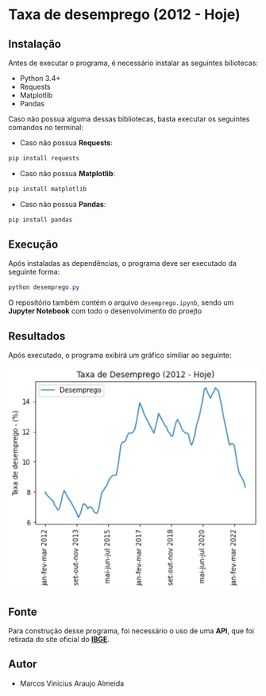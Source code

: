 # **Taxa de desemprego (2012 - Hoje)**

## **Instalação**

Antes de executar o programa, é necessário instalar as seguintes biliotecas:

-   Python 3.4+
-   Requests
-   Matplotlib
-   Pandas

Caso não possua alguma dessas bibliotecas, basta executar os seguintes comandos no terminal:

-   Caso não possua **Requests**:

```bash
pip install requests
```

-   Caso não possua **Matplotlib**:

```bash
pip install matplotlib
```

-   Caso não possua **Pandas**:

```bash
pip install pandas
```

## **Execução**

Após instaladas as dependências, o programa deve ser executado da seguinte forma:

```powershell
python desemprego.py
```

O reposítório também contém o arquivo `desemprego.ipynb`, sendo um **Jupyter Notebook** com todo o desenvolvimento do proejto

## **Resultados**

Após executado, o programa exibirá um gráfico similiar ao seguinte:

![](/img/line-chart-desemprego.png)

## **Fonte**

Para construção desse programa, foi necessário o uso de uma **API**, que foi retirada do site oficial do [**IBGE**](https://sidra.ibge.gov.br/pesquisa/pnadcm/tabelas).

## **Autor**

-   Marcos Vinicius Araujo Almeida
